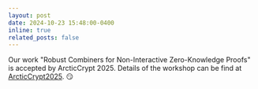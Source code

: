 ```yaml
---
layout: post
date: 2024-10-23 15:48:00-0400
inline: true
related_posts: false
---
```


Our work "Robust Combiners for Non-Interactive Zero-Knowledge Proofs" is accepted by ArcticCrypt 2025. Details of the workshop can be find at <a href='https://simula-uib.com/arcticcrypt2025/'>ArcticCrypt2025</a>. :smirk:
